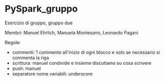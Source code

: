 # PySpark_gruppo
Esercizio di gruppo, gruppo due

Membri:
Manuel Ehrlich,
Manuela Montesano,
Leonardo Pagani

Regole:
- commenti: 1 commento all'inizio di ogni blocco e solo se necessario si commenta la riga
- scrittura: manuel condivide e insieme discutiamo su cosa scrivere
- push: manuel
- separatore nome variabili: underscore
